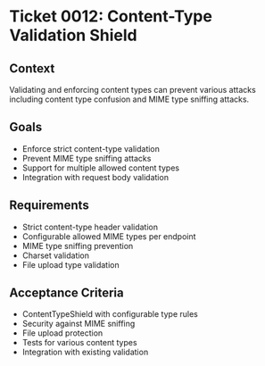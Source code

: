 # Ticket 0012: Content-Type Validation Shield

## Context
Validating and enforcing content types can prevent various attacks including content type confusion and MIME type sniffing attacks.

## Goals
- Enforce strict content-type validation
- Prevent MIME type sniffing attacks
- Support for multiple allowed content types
- Integration with request body validation

## Requirements
- Strict content-type header validation
- Configurable allowed MIME types per endpoint
- MIME type sniffing prevention
- Charset validation
- File upload type validation

## Acceptance Criteria
- ContentTypeShield with configurable type rules
- Security against MIME sniffing
- File upload protection
- Tests for various content types
- Integration with existing validation